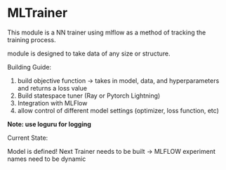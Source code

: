 # MLTrainer


This module is a NN trainer using mlflow as a method of tracking the training process.


module is designed to take data of any size or structure.


Building Guide:

1) build objective function -> takes in model, data, and hyperparameters and returns a loss value
2) Build statespace tuner (Ray or Pytorch Lightning)
3) Integration with MLFlow
4) allow control of different model settings (optimizer, loss function, etc)

**Note: use loguru for logging**

Current State:

Model is defined!
Next Trainer needs to be built -> MLFLOW experiment names need to be dynamic